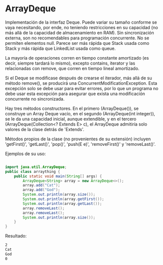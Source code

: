 # ArrayDeque

Implementación de la interfaz Deque. Puede variar su tamaño conforme se vaya necesitando, por ende, no teniendo restricciones en su capacidad (no más allá de la capacidad de almacenamiento en RAM). Sin sincronización externa, son no recomendables para programación concurrente. No se permiten elementos null. Parece ser más rápida que Stack usada como Stack y más rápida que LinkedList usada como queue.

La mayoría de operaciones corren en tiempo constante amortizado (es decir, siempre tardará lo mismo), excepto contains, iterator y las relacionadas con remove, que corren en tiempo lineal amortizado.

Si el Deque se modificase después de crearse el iterador, más allá de su método remove(), se producirá una ConcurrentModificationException. Esta excepción solo se debe usar para evitar errores, por lo que un programa no debe usar esta excepción para asegurar que exista una modificación concurrente no sincronizada.

Hay tres métodos constructores. En el primero (ArrayDeque()), se construye un Array Deque vacío, en el segundo (ArrayDeque(int integer)), se le da una capacidad inicial, aunque extendible, y en el tercero (ArrayDeque(Collection<? Extends E> c), el ArrayDeque admitiría solo valores de la clase detrás de 'Extends'.

Métodos propios de la clase (no provenientes de su extensión) incluyen 'getFirst()', 'getLast()', 'pop()', 'push(E e)', 'removeFirst()' y 'removeLast()'.

Ejemplos de su uso:

```java

import java.util.ArrayDeque;
public class arraything {
	public static void main(String[] args) {
		ArrayDeque<String> array = new ArrayDeque<>();
		array.add("Cat");
		array.add("God");
		System.out.println(array.size());
		System.out.println(array.getFirst());
		System.out.println(array.getLast());
		array.removeLast();
		array.removeLast();
		System.out.println(array.size());
	}
}

```
Resultado:

```sh
2
Cat
God
0

```
